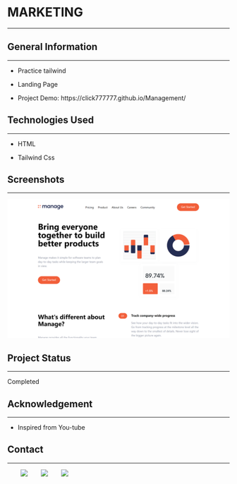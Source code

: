 <h1>MARKETING</h1>
<hr><h2>General Information</h2>
<hr><ul>
<li>Practice tailwind</li>
</ul><ul>
<li>Landing Page</li>
</ul><ul>
<li>Project Demo: https://click777777.github.io/Management/</li>
</ul><h2>Technologies Used</h2>
<hr><ul>
<li>HTML</li>
</ul><ul>
<li>Tailwind Css</li>
</ul><h2>Screenshots</h2>
<hr><p><img src="https://github.com/Click777777/Management/blob/main/img/click777777.github.io_Management_(Nest%20Hub%20Max).png" alt=""></p><h2>Project Status</h2>
<hr><p>Completed</p><h2>Acknowledgement</h2>
<hr><ul>
<li>Inspired from You-tube</li>
</ul><h2>Contact</h2>
<hr><p><span style="margin-right: 30px;"></span><a href="https://www.linkedin.com/in/soe-wunna-htun-6b054323a/"><img target="_blank" src="https://cdn.jsdelivr.net/gh/devicons/devicon/icons/linkedin/linkedin-original.svg" style="width: 10%;"></a><span style="margin-right: 30px;"></span><a href="https://github.com/Click777777"><img target="_blank" src="https://cdn.jsdelivr.net/gh/devicons/devicon/icons/github/github-original.svg" style="width: 10%;"></a><span style="margin-right: 30px;"></span><a href="https://www.facebook.com/HenaryVikes/"><img target="_blank" src="https://cdn.jsdelivr.net/gh/devicons/devicon/icons/facebook/facebook-original.svg" style="width: 10%;"></a></p>
